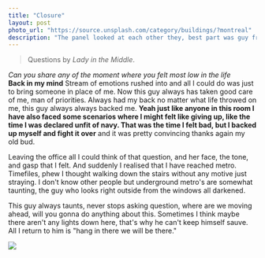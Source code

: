 ```yaml
---
title: "Closure"
layout: post
photo_url: "https://source.unsplash.com/category/buildings/?montreal"
description: "The panel looked at each other they, best part was guy from london office give asia pacific head is this guy for real look. And it was in that moment I knew it's a packed case"
---
```


> Questions by *Lady in the Middle*.

*Can you share any of the moment where you felt most low in the life*<br>
**Back in my mind** Stream of emotions rushed into and all I could do was just to bring someone in place of me. Now this guy always has taken good care of me, man of priorities. Always had my back no matter what life throwed on me, this guy always always backed me. **Yeah just like anyone in this room I have also faced some scenarios where I might felt like giving up, like the time I was declared unfit of navy. That was the time I felt bad, but I backed up myself and fight it over** and it was pretty convincing thanks again my old bud. 

Leaving the office all I could think of that question, and her face, the tone, and gasp that I felt. And suddenly I realised that I have reached metro. Timefiles, phew I thought walking down the stairs without any motive just straying. I don't know other people but underground metro's are somewhat taunting, the guy who looks right outside from the windows all darkened. 

This guy always taunts, never stops asking question, where are we moving ahead, will you gonna do anything about this. Sometimes I think maybe there aren't any lights down here, that's why he can't keep himself sauve. All I return to him is "hang in there we will be there."


<img src="https://source.unsplash.com/category/142460/tiny">
